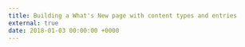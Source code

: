 ```yaml
---
title: Building a What's New page with content types and entries
external: true
date: 2018-01-03 00:00:00 +0000
---
```

